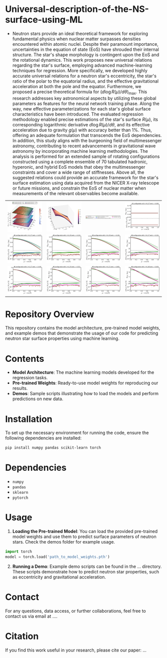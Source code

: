 # Universal-description-of-the-NS-surface-using-ML
* Neutron stars provide an ideal theoretical framework for exploring fundamental physics when nuclear matter surpasses densities encountered within atomic nuclei. Despite their paramount importance, uncertainties in the equation of state (EoS) have shrouded their internal structure. The star's shape morphology is contingent upon the EoS and the rotational dynamics. This work proposes new universal relations regarding the star's surface, employing advanced machine-learning techniques for regression. More specifically, we developed highly accurate universal relations for a neutron star's eccentricity, the star's ratio of the polar to the equatorial radius, and the effective gravitational acceleration at both the pole and the equator. Furthermore, we proposed a precise theoretical formula for $(d\log R(\mu)/d\theta)_{\max}$. This research addresses key astronomical aspects by utilizing these global parameters as features for the neural network training phase. Along the way, new effective parameterizations for each star's global surface characteristics have been introduced. The evaluated regression methodology enabled precise estimations of the star's surface $R(\mu)$, its corresponding logarithmic derivative $d\log R(\mu)/d\theta$, and its effective acceleration due to gravity $g(\mu)$ with accuracy better than $1 \%$. Thus, offering an adequate formulation that transcends the EoS dependencies. In addition, this study aligns with the burgeoning field of multimessenger astronomy, contributing to recent advancements in gravitational wave astronomy by incorporating machine learning methodologies. The analysis is performed for an extended sample of rotating configurations constructed using a complete ensemble of 70 tabulated hadronic, hyperonic, and hybrid EoS models that obey the multimessenger constraints and cover a wide range of stiffnesses. Above all, the suggested relations could provide an accurate framework for the star's surface estimation using data acquired from the NICER X-ray telescope or future missions, and constrain the EoS of nuclear matter when measurements of the relevant observables become available.

<div style="text-align: center;">
  <table>
    <tr>
      <td><img src="Figures/Surface/R(mu)_min-max_universal_representation.png" alt="Figure 1" width="200"></td>
      <td><img src="Figures/Surface/R(mu)_min-max_universal_representation_2.png" alt="Figure 2" width="200"></td>
      <td><img src="Figures/Surface/fits_panel_1.png" alt="Figure 3" width="200"></td>
      <td><img src="Figures/Surface/surf_model_1_fit.png" alt="Figure 4" width="200"></td>
    </tr>
    <tr>
      <td><img src="Figures/Surface/surf_model_2_fit.png" alt="Figure 5" width="200"></td>
      <td><img src="Figures/Surface/surf_model_3_fit.png" alt="Figure 6" width="200"></td>
      <td><img src="Figures/Surface/surf_model_4_fit.png" alt="Figure 7" width="200"></td>
      <td><img src="Figures/Surface/surf_model_5_fit.png" alt="Figure 8" width="200"></td>
    </tr>
    <tr>
      <td><img src="Figures/Surface/surf_model_6_fit.png" alt="Figure 9" width="200"></td>
      <td><img src="Figures/Surface/surf_model_7_fit.png" alt="Figure 10" width="200"></td>
      <td><img src="Figures/Surface/surf_model_8_fit.png" alt="Figure 11" width="200"></td>
      <td><img src="Figures/Surface/surf_model_9_fit.png" alt="Figure 12" width="200"></td>
    </tr>
  </table>
</div>

# Repository Overview
This repository contains the model architecture, pre-trained model weights, and example demos that demonstrate the usage of our code for predicting neutron star surface properties using machine learning.

# Contents
* **Model Architecture**: The machine learning models developed for the regression tasks.
* **Pre-trained Weights**: Ready-to-use model weights for reproducing our results.
* **Demos**: Sample scripts illustrating how to load the models and perform predictions on new data.

# Installation
To set up the necessary environment for running the code, ensure the following dependencies are installed:

```bash
pip install numpy pandas scikit-learn torch
```

# Dependencies
* `numpy`
* `pandas`
* `sklearn`
* `pytorch`

# Usage
1. **Loading the Pre-trained Model**: You can load the provided pre-trained model weights and use them to predict surface parameters of neutron stars. Check the demos folder for example usage.
```python
import torch
model = torch.load('path_to_model_weights.pth')
```
2. **Running a Demo**: Example demo scripts can be found in the ... directory. These scripts demonstrate how to predict neutron star properties, such as eccentricity and gravitational acceleration.

# Contact
For any questions, data access, or further collaborations, feel free to contact us via email at ....

# Citation
If you find this work useful in your research, please cite our paper: ...

